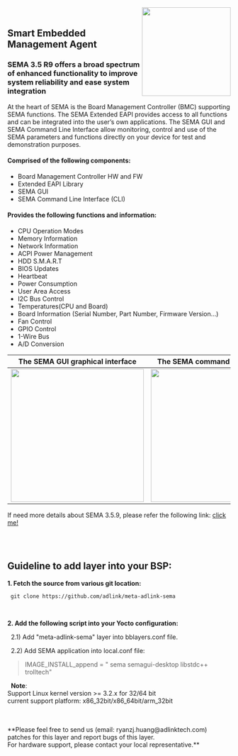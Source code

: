 <img src ="https://material.adlinktech.com/en/Upload/ProductNews/logo_sema.png" width="200" align="right" />


<br>

## Smart Embedded Management Agent ##
### SEMA 3.5 R9 offers a broad spectrum of enhanced functionality to improve system reliability and ease system integration


At the heart of SEMA is the Board Management Controller (BMC) supporting SEMA functions. The SEMA Extended EAPI provides access to all functions and can be integrated into the user’s own applications. The SEMA GUI and SEMA Command Line Interface allow monitoring, control and use of the SEMA parameters and functions directly on your device for test and demonstration purposes. 


#### Comprised of the following components:  ####
- Board Management Controller HW and FW
- Extended EAPI Library
- SEMA GUI
- SEMA Command Line Interface (CLI)

#### Provides the following functions and information: ####
- CPU Operation Modes
- Memory Information
- Network Information
- ACPI Power Management
- HDD S.M.A.R.T
- BIOS Updates
- Heartbeat
- Power Consumption
- User Area Access
- I2C Bus Control
- Temperatures(CPU and Board)
- Board Information (Serial Number, Part Number, Firmware Version...)
- Fan Control
- GPIO Control
- 1-Wire Bus
- A/D Conversion


|      **The SEMA GUI graphical interface**                  |       **The SEMA command line interface**                    |
|:---: |:---: |
|<div style="text-align:right"><img src ="https://material.adlinktech.com/products/images/1274/SEMA_Graphics_Interface.png" width="300" /></div>|<div style="text-align:right"><img src ="https://material.adlinktech.com/products/images/1274/SEMA_Command_Interface.png" width="300" /></div>|
 

If need more details about SEMA 3.5.9, please refer the following link: <a href="https://www.adlinktech.com/Products/Industrial_IoT_and_Cloud_solutions/SEMA_Smart_Embedded_Management_Agent/SEMA?lang=en" title="Title">click me!</a>  


 

<br>
<br>


Guideline to add layer into your BSP: 
----

**1. Fetch the source from various git location:**

     git clone https://github.com/adlink/meta-adlink-sema
  
<br>

**2. Add the following script into your Yocto configuration:**

&nbsp;&nbsp;2.1) Add "meta-adlink-sema" layer into bblayers.conf file.

&nbsp;&nbsp;2.2) Add SEMA application into local.conf file:

>IMAGE_INSTALL_append = " sema semagui-desktop libstdc++ trolltech"


&nbsp;&nbsp;**Note**: <br> Support Linux kernel version >= 3.2.x for 32/64 bit <br> current support platform: x86_32bit/x86_64bit/arm_32bit



<br>
<br>
**Please feel free to send us (email: ryanzj.huang@adlinktech.com) patches for this layer and report bugs of this layer. <br>For hardware support, please contact your local representative.**
